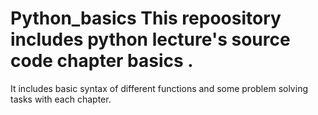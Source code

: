 # Python_basics This repoository includes python lecture's source code chapter basics .
It includes basic syntax of different functions and some problem solving tasks with each chapter.
